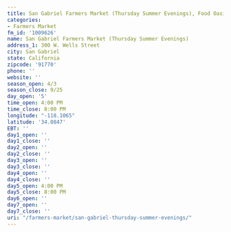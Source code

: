 ```yaml
---
title: San Gabriel Farmers Market (Thursday Summer Evenings), Food Oasis Los Angeles
categories:
- Farmers Market
fm_id: '1009626'
name: San Gabriel Farmers Market (Thursday Summer Evenings)
address_1: 300 W. Wells Street
city: San Gabriel
state: California
zipcode: '91770'
phone: ''
website: ''
season_open: 4/3
season_close: 9/25
day_open: '5'
time_open: 4:00 PM
time_close: 8:00 PM
longitude: "-118.1065"
latitude: '34.0847'
EBT: ''
day1_open: ''
day1_close: ''
day2_open: ''
day2_close: ''
day3_open: ''
day3_close: ''
day4_open: ''
day4_close: ''
day5_open: 4:00 PM
day5_close: 8:00 PM
day6_open: ''
day7_open: ''
day7_close: ''
uri: "/farmers-market/san-gabriel-thursday-summer-evenings/"
---
```


